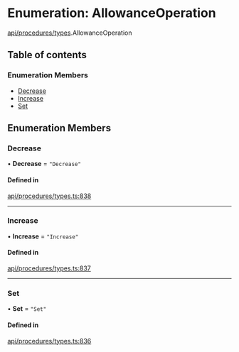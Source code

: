 # Enumeration: AllowanceOperation

[api/procedures/types](../wiki/api.procedures.types).AllowanceOperation

## Table of contents

### Enumeration Members

- [Decrease](../wiki/api.procedures.types.AllowanceOperation#decrease)
- [Increase](../wiki/api.procedures.types.AllowanceOperation#increase)
- [Set](../wiki/api.procedures.types.AllowanceOperation#set)

## Enumeration Members

### Decrease

• **Decrease** = ``"Decrease"``

#### Defined in

[api/procedures/types.ts:838](https://github.com/PolymeshAssociation/polymesh-sdk/blob/31fdce23/src/api/procedures/types.ts#L838)

___

### Increase

• **Increase** = ``"Increase"``

#### Defined in

[api/procedures/types.ts:837](https://github.com/PolymeshAssociation/polymesh-sdk/blob/31fdce23/src/api/procedures/types.ts#L837)

___

### Set

• **Set** = ``"Set"``

#### Defined in

[api/procedures/types.ts:836](https://github.com/PolymeshAssociation/polymesh-sdk/blob/31fdce23/src/api/procedures/types.ts#L836)
